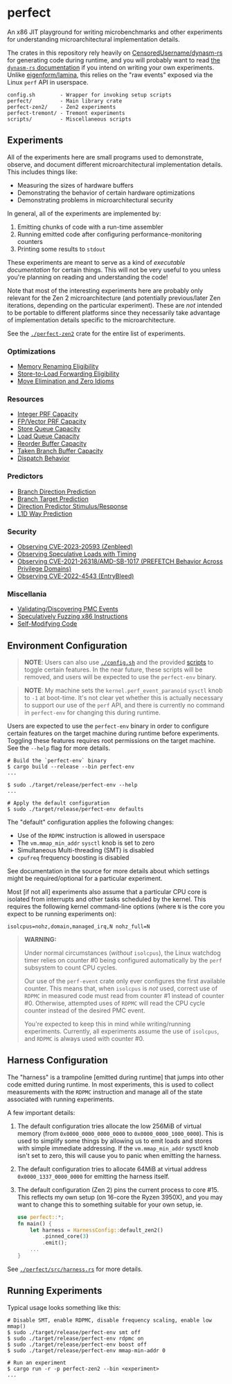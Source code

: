# perfect

An x86 JIT playground for writing microbenchmarks and other experiments for 
understanding microarchitectural implementation details. 

The crates in this repository rely heavily on 
[CensoredUsername/dynasm-rs](https://github.com/CensoredUsername/dynasm-rs) 
for generating code during runtime, and you will probably want to read 
[the `dynasm-rs` documentation](https://censoredusername.github.io/dynasm-rs/language/index.html) if
you intend on writing your own experiments.
Unlike [eigenform/lamina](https://github.com/eigenform/lamina), this 
relies on the "raw events" exposed via the Linux `perf` API in userspace. 

```
config.sh        - Wrapper for invoking setup scripts
perfect/         - Main library crate
perfect-zen2/    - Zen2 experiments
perfect-tremont/ - Tremont experiments
scripts/         - Miscellaneous scripts
```

## Experiments

All of the experiments here are small programs used to demonstrate, observe, 
and document different microarchitectural implementation details. 
This includes things like: 

- Measuring the sizes of hardware buffers
- Demonstrating the behavior of certain hardware optimizations 
- Demonstrating problems in microarchitectural security

In general, all of the experiments are implemented by: 

1. Emitting chunks of code with a run-time assembler
2. Running emitted code after configuring performance-monitoring counters
3. Printing some results to `stdout`

These experiments are meant to serve as a kind of *executable documentation*
for certain things. This will not be very useful to you unless you're planning
on reading and understanding the code! 

Note that most of the interesting experiments here are probably only relevant
for the Zen 2 microarchitecture (and potentially previous/later Zen iterations,
depending on the particular experiment). These are *not* intended to be 
portable to different platforms since they necessarily take advantage of 
implementation details specific to the microarchitecture. 

See the [`./perfect-zen2`](./perfect-zen2/src/bin/) crate for the entire list
of experiments. 

### Optimizations

- [Memory Renaming Eligibility](./perfect-zen2/src/bin/memfile.rs)
- [Store-to-Load Forwarding Eligibility](./perfect-zen2/src/bin/stlf.rs)
- [Move Elimination and Zero Idioms](./perfect-zen2/src/bin/rename.rs)

### Resources

- [Integer PRF Capacity](./perfect-zen2/src/bin/int.rs)
- [FP/Vector PRF Capacity](./perfect-zen2/src/bin/fp.rs)
- [Store Queue Capacity](./perfect-zen2/src/bin/stq.rs)
- [Load Queue Capacity](./perfect-zen2/src/bin/ldq.rs)
- [Reorder Buffer Capacity](./perfect-zen2/src/bin/rob.rs)
- [Taken Branch Buffer Capacity](./perfect-zen2/src/bin/tbb.rs)
- [Dispatch Behavior](./perfect-zen2/src/bin/dispatch.rs)

### Predictors

- [Branch Direction Prediction](./perfect-zen2/src/bin/bp.rs)
- [Branch Target Prediction](./perfect-zen2/src/bin/btb.rs)
- [Direction Predictor Stimulus/Response](./perfect-zen2/src/bin/bp-pattern.rs)
- [L1D Way Prediction](./perfect-zen2/src/bin/dcache.rs)

### Security

- [Observing CVE-2023-20593 (Zenbleed)](./perfect-zen2/src/bin/zenbleed.rs)
- [Observing Speculative Loads with Timing](./perfect-zen2/src/bin/flush-reload.rs)
- [Observing CVE-2021-26318/AMD-SB-1017 (PREFETCH Behavior Across Privilege Domains)](./perfect-zen2/src/bin/prefetch.rs)
- [Observing CVE-2022-4543 (EntryBleed)](./perfect-zen2/src/bin/entrybleed.rs)

### Miscellania

- [Validating/Discovering PMC Events](./perfect-zen2/src/bin/pmc.rs)
- [Speculatively Fuzzing x86 Instructions](./perfect-zen2/src/bin/specdec.rs)
- [Self-Modifying Code](./perfect-zen2/src/bin/smc.rs)


## Environment Configuration

> **NOTE**: Users can also use [`./config.sh`](./config.sh) and the provided 
> [scripts](./scripts/) to toggle certain features. In the near future, these
> scripts will be removed, and users will be expected to use the `perfect-env`
> binary. 

> **NOTE**: My machine sets the `kernel.perf_event_paranoid` `sysctl` knob 
> to `-1` at boot-time. It's not clear yet whether this is actually necessary
> to support our use of the `perf` API, and there is currently no command in 
> `perfect-env` for changing this during runtime. 

Users are expected to use the `perfect-env` binary in order to configure 
certain features on the target machine during runtime before experiments. 
Toggling these features requires root permissions on the target machine. 
See the `--help` flag for more details. 

```
# Build the `perfect-env` binary
$ cargo build --release --bin perfect-env
...

$ sudo ./target/release/perfect-env --help
...

# Apply the default configuration
$ sudo ./target/release/perfect-env defaults
```

The "default" configuration applies the following changes:

- Use of the `RDPMC` instruction is allowed in userspace
- The `vm.mmap_min_addr` `sysctl` knob is set to zero
- Simultaneous Multi-threading (SMT) is disabled
- `cpufreq` frequency boosting is disabled

See documentation in the source for more details about which settings might 
be required/optional for a particular experiment.

Most [if not all] experiments also assume that a particular CPU core is 
isolated from interrupts and other tasks scheduled by the kernel. 
This requires the following kernel command-line options (where `N` is the core 
you expect to be running experiments on):

```
isolcpus=nohz,domain,managed_irq,N nohz_full=N
```

> **WARNING:**
>
> Under normal circumstances (*without* `isolcpus`), the Linux watchdog timer
> relies on counter #0 being configured automatically by the `perf` subsystem
> to count CPU cycles.
>
> Our use of the `perf-event` crate only ever configures the first available 
> counter. This means that, when `isolcpus` is *not* used, correct use of 
> `RDPMC` in measured code must read from counter #1 instead of counter #0. 
> Otherwise, attempted uses of `RDPMC` will read the CPU cycle counter instead
> of the desired PMC event. 
>
> You're expected to keep this in mind while writing/running experiments. 
> Currently, all experiments assume the use of `isolcpus`, and `RDPMC` is 
> always used with counter #0. 


## Harness Configuration

The "harness" is a trampoline [emitted during runtime] that jumps into other 
code emitted during runtime. In most experiments, this is used to collect 
measurements with the `RDPMC` instruction and manage all of the state 
associated with running experiments. 

A few important details: 

1. The default configuration tries allocate the low 256MiB of virtual 
   memory (from `0x0000_0000_0000_0000` to `0x0000_0000_1000_0000`). This is 
   used to simplify some things by allowing us to emit loads and stores with 
   simple immediate addressing. If the `vm.mmap_min_addr` sysctl knob isn't 
   set to zero, this will cause you to panic when emitting the harness.

2. The default configuration tries to allocate 64MiB at virtual address 
   `0x0000_1337_0000_0000` for emitting the harness itself.

3. The default configuration (Zen 2) pins the current process to core #15.
   This reflects my own setup (on 16-core the Ryzen 3950X), and you may want 
   to change this to something suitable for your own setup, ie.
   ```rust
   use perfect::*;
   fn main() {
       let harness = HarnessConfig::default_zen2()
           .pinned_core(3)
           .emit();
       ...
   }
   ```

See [`./perfect/src/harness.rs`](./perfect/src/harness.rs) for more details. 

## Running Experiments

Typical usage looks something like this: 

``` 
# Disable SMT, enable RDPMC, disable frequency scaling, enable low mmap() 
$ sudo ./target/release/perfect-env smt off
$ sudo ./target/release/perfect-env rdpmc on
$ sudo ./target/release/perfect-env boost off
$ sudo ./target/release/perfect-env mmap-min-addr 0

# Run an experiment
$ cargo run -r -p perfect-zen2 --bin <experiment>
...

```

